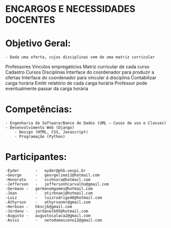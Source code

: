 # ENCARGOS E NECESSIDADES DOCENTES

# Objetivo Geral:
    - Dada uma oferta, cujas disciplinas vem de uma matriz curricular

Professores
Vinculos empregatícios
Matriz curricular de cada curso
Cadastro Cursos
Disciplinas
Interface do coordenador para produzir a ofertas
Interface do coordenador para vincular à disciplina
Contabilizar carga horária
Emitir relatório de cada carga horária
Professor pode eventualmente passar da carga horária

# Competências:
    - Engenharia de Software/Banco de Dados (UML – Casos de uso e Classes)
    - Desenvolvimento Web (Django)
        - Design (HTML, CSS, Javascript)
        - Programação (Python)

# Participantes:
    -Eyder       -   eyder@phb.uespi.br
    -George      -   georgelima11@hotmail.com
    -Honorato    -   vishnora@hotmail.com
    -Jefferson   -   jeffersonhcarvalho@gmail.com
    -Germano -   germanomgomes@hotmail.com
    -Jean        -   otirbnaej@hotmail.com
    -Luiz        -   luizrodrigo46@hotmail.com
    -Athyrson    -   athyrsonmr@gmail.com
    -Herbson -   hbscjk@gmail.com
    -Jordano -   jordanolb95@hotmail.com
    -Augusto -   augustocalaca2@gmail.com
    -Assis       -   netodamasceno12@gmail.com   
